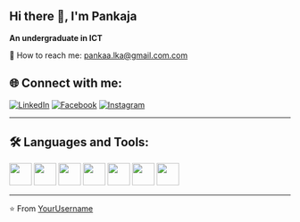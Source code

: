 ## Hi there 👋, I'm Pankaja

**An undergraduate in ICT**

📧 How to reach me: pankaa.lka@gmail.com.com  

## 🌐 Connect with me:
[![LinkedIn](https://img.shields.io/badge/-LinkedIn-blue?style=flat&logo=linkedin)](https://linkedin.com/in/Pankajaj)
[![Facebook](https://img.shields.io/badge/-Facebook-blue?style=flat&logo=facebook)](https://facebook.com/Pankaja_Jayasinghe)
[![Instagram](https://img.shields.io/badge/-Instagram-purple?style=flat&logo=instagram)](https://instagram.com/_pankaja03_)

---

## 🛠 Languages and Tools:
<img src="https://cdn.jsdelivr.net/gh/devicons/devicon/icons/html5/html5-original.svg" width="40"/> 
<img src="https://cdn.jsdelivr.net/gh/devicons/devicon/icons/css3/css3-original.svg" width="40"/> 
<img src="https://cdn.jsdelivr.net/gh/devicons/devicon/icons/javascript/javascript-original.svg" width="40"/>
<img src="https://cdn.jsdelivr.net/gh/devicons/devicon/icons/python/python-original.svg" width="40"/>
<img src="https://cdn.jsdelivr.net/gh/devicons/devicon/icons/mysql/mysql-original.svg" width="40"/>
<img src="https://cdn.jsdelivr.net/gh/devicons/devicon/icons/git/git-original.svg" width="40"/>
<img src="https://cdn.jsdelivr.net/gh/devicons/devicon/icons/photoshop/photoshop-plain.svg" width="40"/>

---

⭐ From [YourUsername](https://github.com/pnkj431)


